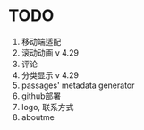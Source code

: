 # TODO
1. 移动端适配
2. 滚动动画 v 4.29
3. 评论
4. 分类显示 v 4.29
5. passages' metadata generator
6. github部署
7. logo, 联系方式
8. aboutme
